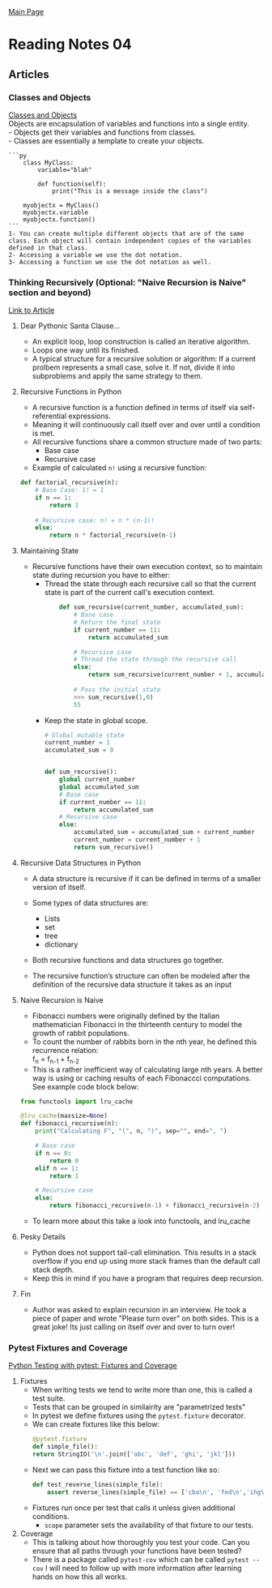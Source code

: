 [Main Page](../README.md)
# Reading Notes 04

## Articles  

### Classes and Objects  
 [Classes and Objects](https://www.learnpython.org/en/Classes_and_Objects)  
Objects are encapsulation of variables and functions into a single entity.  
    - Objects get their variables and functions from classes.  
    - Classes are essentially a template to create your objects.  

    ```py
        class MyClass:
            variable="blah"

            def function(self):
                print("This is a message inside the class")

        myobjectx = MyClass()
        myobjectx.variable
        myobjectx.function()
    ```
    1- You can create multiple different objects that are of the same class. Each object will contain independent copies of the variables defined in that class.
    2- Accessing a variable we use the dot notation.  
    3- Accessing a function we use the dot notation as well.  

### Thinking Recursively (Optional: "Naive Recursion is Naive" section and beyond)  
[Link to Article](https://realpython.com/python-thinking-recursively/)  
1. Dear Pythonic Santa Clause...
    - An explicit loop, loop construction is called an iterative algorithm.
    - Loops one way until its finished.  
    - A typical structure for a recursive solution or algorithm: If a current prolbem represents a small case, solve it. If not, divide it into subproblems and apply the same strategy to them.  
2. Recursive Functions in Python  
    - A recursive function is a function defined in terms of itself via self-referential expressions.  
    - Meaning it will continuously call itself over and over until a condition is met.  
    - All recursive functions share a common structure made of two parts:  
        - Base case  
        - Recursive case  
    - Example of calculated `n!` using a recursive function:  
    ```py
    def factorial_recursive(n):
        # Base Case: 1! = 1
        if n == 1:
            return 1
        
        # Recursive case: n! = n * (n-1)!
        else:
            return n * factorial_recursive(n-1)
    ```
3. Maintaining State  
    - Recursive functions have their own execution context, so to maintain state during recursion you have to either:  
        - Thread the state through each recursive call so that the current state is part of the current call's execution context.  
            ```py
                def sum_recursive(current_number, accumulated_sum):
                    # Base case
                    # Return the final state
                    if current_number == 11:
                        return accumulated_sum

                    # Recursive case
                    # Thread the state through the recursive call
                    else:
                        return sum_recursive(current_number + 1, accumulated_sum + current_number)
                    
                    # Pass the initial state
                    >>> sum_recursive(1,0)  
                    55
            ```
        - Keep the state in global scope.  
            ```py
            # Global mutable state
            current_number = 1
            accumulated_sum = 0


            def sum_recursive():
                global current_number
                global accumulated_sum
                # Base case
                if current_number == 11:
                    return accumulated_sum
                # Recursive case
                else:
                    accumulated_sum = accumulated_sum + current_number
                    current_number = current_number + 1
                    return sum_recursive()
            ```
4. Recursive Data Structures in Python  
    - A data structure is recursive if it can be defined in terms of a smaller version of itself.  
    - Some types of data structures are:  
        - Lists
        - set  
        - tree  
        - dictionary  
    
    - Both recursive functions and data structures go together.  
    - The recursive function’s structure can often be modeled after the definition of the recursive data structure it takes as an input

5. Naive Recursion is Naive  
    - Fibonacci numbers were originally defined by the Italian mathematician Fibonacci in the thirteenth century to model the growth of rabbit populations.  
    - To count the number of rabbits born in the nth year, he defined this recurrence relation:  
    f<sub>n</sub> =  f<sub>n-1 </sub> + f<sub>n-2</sub>
    - This is a rather inefficient way of calculating large nth years. A better way is using or caching results of each Fibonaccci computations. See example code block below:  
    ```py
    from functools import lru_cache

    @lru_cache(maxsize=None)
    def fibonacci_recursive(n):
        print("Calculating F", "(", n, ")", sep="", end=", ")

        # Base case
        if n == 0:
            return 0
        elif n == 1:
            return 1

        # Recursive case
        else:
            return fibonacci_recursive(n-1) + fibonacci_recursive(n-2)
    ```
    - To learn more about this take a look into functools, and lru_cache  
6. Pesky Details  
    - Python does not support tail-call elimination. This results in a stack overflow if you end up using more stack frames than the default call stack depth.  
    - Keep this in mind if you have a program that requires deep recursion.  
7. Fin
    - Author was asked to explain recursion in an interview. He took a piece of paper and wrote "Please turn over" on both sides. This is a great joke! Its just calling on itself over and over to turn over!

### Pytest Fixtures and Coverage  
 [Python Testing with pytest: Fixtures and Coverage](https://www.linuxjournal.com/content/python-testing-pytest-fixtures-and-coverage)  
1. Fixtures  
    - When writing tests we tend to write more than one, this is called a test suite.  
    - Tests that can be grouped in similairity are "parametrized tests"  
    - In pytest we define fixtures using the `pytest.fixture` decorator.  
    - We can create fixtures like this below:  
        ```py
        @pytest.fixture
        def simple_file():
        return StringIO('\n'.join(['abc', 'def', 'ghi', 'jkl']))
        ```
    - Next we can pass this fixture into a test function like so:  
        ```py
        def test_reverse_lines(simple_file):
            assert reverse_lines(simple_file) == ['cba\n', 'fed\n','ihg\n', 'lkj\n']
        ```
    - Fixtures run once per test that calls it unless given additional conditions.  
        - `scope` parameter sets the availability of that fixture to our tests.  
2. Coverage  
    - This is talking about how thoroughly you test your code. Can you ensure that all paths through your functions have been tested?  
    - There is a package called `pytest-cov` which can be called `pytest --cov` I will need to follow up with more information after learning hands on how this all works.  
